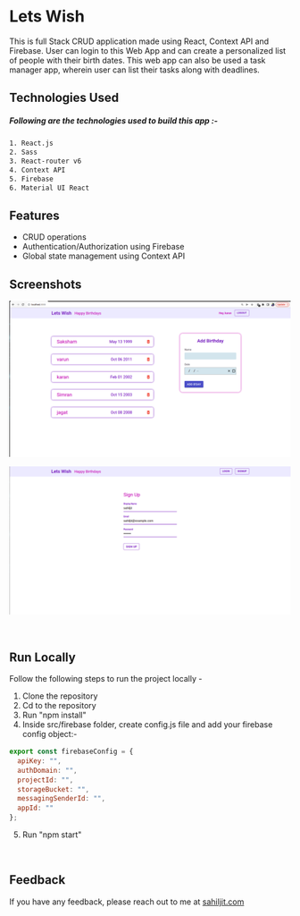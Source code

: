 
# Lets Wish

This is full Stack CRUD application made using React, Context API and Firebase. User can login to this Web App and can create a personalized list of people with their birth dates. This web app can also be used a task manager app, wherein user can list their tasks along with deadlines. 


## Technologies Used

##### Following are the technologies used to build this app :-
    
    1. React.js
    2. Sass
    3. React-router v6
    4. Context API
    5. Firebase 
    6. Material UI React



## Features

- CRUD operations
- Authentication/Authorization using Firebase 
- Global state management using Context API



## Screenshots

![App Screenshot](/screenshots/ss-1.png)

![App Screenshot](/screenshots/ss-2.png)


<br/>

## Run Locally

Follow the following steps to run the project locally -

1. Clone the repository
2. Cd to the repository
3. Run "npm install"
4. Inside src/firebase folder, create config.js file and add your firebase config object:-

```javascript 
export const firebaseConfig = {
  apiKey: "",
  authDomain: "",
  projectId: "",
  storageBucket: "",
  messagingSenderId: "",
  appId: ""
};
```

5. Run "npm start"


<br/>

## Feedback

If you have any feedback, please reach out to me at [sahiljit.com](https://www.sahiljit.com)



